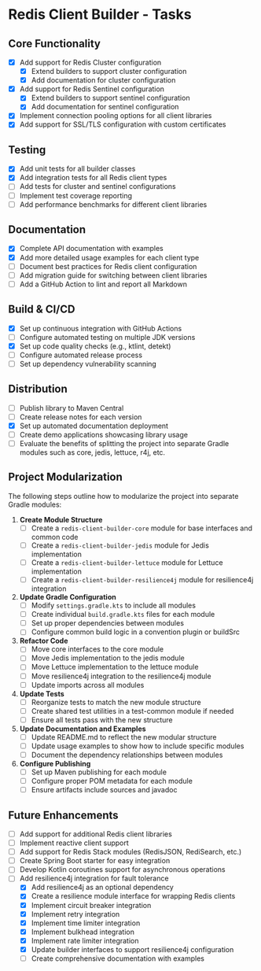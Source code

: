 # Redis Client Builder - Tasks

## Core Functionality
- [x] Add support for Redis Cluster configuration
  - [x] Extend builders to support cluster configuration
  - [x] Add documentation for cluster configuration
- [x] Add support for Redis Sentinel configuration
  - [x] Extend builders to support sentinel configuration
  - [x] Add documentation for sentinel configuration
- [x] Implement connection pooling options for all client libraries
- [x] Add support for SSL/TLS configuration with custom certificates

## Testing
- [x] Add unit tests for all builder classes
- [x] Add integration tests for all Redis client types
- [ ] Add tests for cluster and sentinel configurations
- [ ] Implement test coverage reporting
- [ ] Add performance benchmarks for different client libraries

## Documentation
- [x] Complete API documentation with examples
- [x] Add more detailed usage examples for each client type
- [ ] Document best practices for Redis client configuration
- [ ] Add migration guide for switching between client libraries
- [ ] Add a GitHub Action to lint and report all Markdown

## Build & CI/CD
- [x] Set up continuous integration with GitHub Actions
- [ ] Configure automated testing on multiple JDK versions
- [x] Set up code quality checks (e.g., ktlint, detekt)
- [ ] Configure automated release process
- [ ] Set up dependency vulnerability scanning

## Distribution
- [ ] Publish library to Maven Central
- [ ] Create release notes for each version
- [x] Set up automated documentation deployment
- [ ] Create demo applications showcasing library usage
- [ ] Evaluate the benefits of splitting the project into separate Gradle modules such as core, jedis, lettuce, r4j, etc.

## Project Modularization
The following steps outline how to modularize the project into separate Gradle modules:

1. **Create Module Structure**
   - [ ] Create a `redis-client-builder-core` module for base interfaces and common code
   - [ ] Create a `redis-client-builder-jedis` module for Jedis implementation
   - [ ] Create a `redis-client-builder-lettuce` module for Lettuce implementation
   - [ ] Create a `redis-client-builder-resilience4j` module for resilience4j integration

2. **Update Gradle Configuration**
   - [ ] Modify `settings.gradle.kts` to include all modules
   - [ ] Create individual `build.gradle.kts` files for each module
   - [ ] Set up proper dependencies between modules
   - [ ] Configure common build logic in a convention plugin or buildSrc

3. **Refactor Code**
   - [ ] Move core interfaces to the core module
   - [ ] Move Jedis implementation to the jedis module
   - [ ] Move Lettuce implementation to the lettuce module
   - [ ] Move resilience4j integration to the resilience4j module
   - [ ] Update imports across all modules

4. **Update Tests**
   - [ ] Reorganize tests to match the new module structure
   - [ ] Create shared test utilities in a test-common module if needed
   - [ ] Ensure all tests pass with the new structure

5. **Update Documentation and Examples**
   - [ ] Update README.md to reflect the new modular structure
   - [ ] Update usage examples to show how to include specific modules
   - [ ] Document the dependency relationships between modules

6. **Configure Publishing**
   - [ ] Set up Maven publishing for each module
   - [ ] Configure proper POM metadata for each module
   - [ ] Ensure artifacts include sources and javadoc

## Future Enhancements
- [ ] Add support for additional Redis client libraries
- [ ] Implement reactive client support
- [ ] Add support for Redis Stack modules (RedisJSON, RediSearch, etc.)
- [ ] Create Spring Boot starter for easy integration
- [ ] Develop Kotlin coroutines support for asynchronous operations
- [ ] Add resilience4j integration for fault tolerance
  - [x] Add resilience4j as an optional dependency
  - [x] Create a resilience module interface for wrapping Redis clients
  - [x] Implement circuit breaker integration
  - [x] Implement retry integration
  - [x] Implement time limiter integration
  - [x] Implement bulkhead integration
  - [x] Implement rate limiter integration
  - [x] Update builder interfaces to support resilience4j configuration
  - [ ] Create comprehensive documentation with examples
